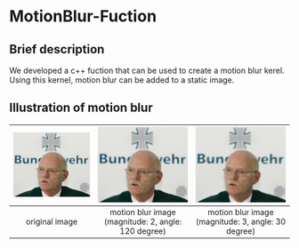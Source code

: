 # MotionBlur-Fuction
## Brief description
We developed a c++ fuction that can be used to create a motion blur kerel. Using this kernel, motion blur can be added to a static image. 
## Illustration of motion blur
|![Alt text](/images/original.jpg)|  ![Alt text](/images/result_2_120.jpg)|  ![Alt text](/images/result_3_30.jpg)|
|    :---:    | :---:      |:---:      |
|    original image    | motion blur image (magnitude: 2, angle: 120 degree)| motion blur image (magnitude: 3, angle: 30 degree)|

